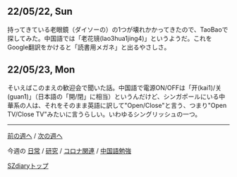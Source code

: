 ## 22/05/22, Sun

持ってきている老眼鏡（ダイソーの）の1つが壊れかかってきたので、TaoBaoで探してみた。中国語では「老花镜(lao3hua1jing4)」というようだ。これをGoogle翻訳をかけると「読書用メガネ」と出るやさしさ。


## 22/05/23, Mon

そいえばこのまえの歓迎会で聞いた話。中国語で電源ON/OFFは「开(kai1)/关(guan1)」（日本語の「開/閉」に相当）というんだけど、シンガポールにいる中華系の人は、それをそのまま英語に訳して"Open/Close"と言う、つまり"Open TV/Close TV"みたいに言うらしい。いわゆるシングリッシュの一つ。


***

[前の週へ](2205-4.md) /
[次の週へ](2206-1.md)

今週の
[日常](../diary/2205-5.md) /
[研究](../research/2205-5.md) /
[コロナ関連](../covid19/2205-5.md) / 
[中国語勉強](../chinese/2205-5.md)

[SZdiaryトップ](../../README.md)
